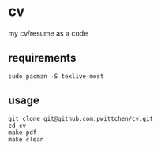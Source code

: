 cv
==
my cv/resume as a code

## requirements

```
sudo pacman -S texlive-most
```

## usage

```
git clone git@github.com:pwittchen/cv.git
cd cv
make pdf
make clean
```
